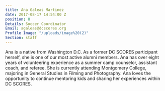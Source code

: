 ```yaml
---
title: Ana Galeas Martinez
date: 2017-08-17 14:54:00 Z
position: 8
Details: Soccer Coordinator
Email: agaleas@dcscores.org
Profile Image: "/uploads/image%20(2)"
Section: staff
---
```


Ana is a native from Washington D.C. As a former DC SCORES participant herself, she is one of our most active alumni members. Ana has over eight years of volunteering experience as a summer camp counselor, assistant coach, and referee. She is currently attending Montgomery College, majoring in General Studies in Filming and Photography. Ana loves the opportunity to continue mentoring kids and sharing her experiences within DC SCORES.